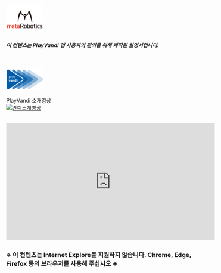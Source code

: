 
<!-- # <div align="center"><img width="200" src="./Images/metalogo.jpg"></div> -->

<img width="100" src="./Images/metalogo.jpg"> <br>

##### 이 컨텐츠는 PlayVandi 앱 사용자의 편의를 위해 제작된 설명서입니다.

<br>

<!-- <img width="40" src="./Images/vandilogo.png"> -->
<img width="100" src="./Images/vandilogo.png"> <br>

<!-- # [반디소개영상보기](https://www.youtube.com/watch?v=_YkFJXDrei8) -->

PlayVandi 소개영상<br>
[![반디소개영상](http://img.youtube.com/vi/_YkFJXDrei8/0.jpg)](https://youtu.be/_YkFJXDrei8?t=0s) 

<br>

<iframe width="560" height="315"
src="https://www.youtube.com/embed/_YkFJXDrei8" 
frameborder="0" 
allow="accelerometer; autoplay; encrypted-media; gyroscope; picture-in-picture" 
allowfullscreen></iframe>

<br>

### ※ 이 컨텐츠는 Internet Explore를 지원하지 않습니다. Chrome, Edge, Firefox 등의 브라우저를 사용해 주십시오 ※